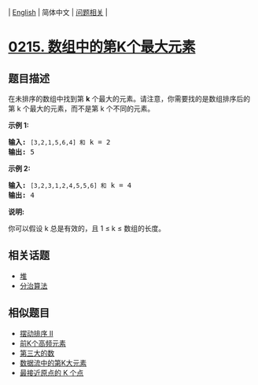 
| [English](README_EN.md) | 简体中文 | [问题相关](QUESTION.md) |
# [0215. 数组中的第K个最大元素](https://leetcode-cn.com/problems/kth-largest-element-in-an-array/)
## 题目描述
<p>在未排序的数组中找到第 <strong>k</strong> 个最大的元素。请注意，你需要找的是数组排序后的第 k 个最大的元素，而不是第 k 个不同的元素。</p>

<p><strong>示例 1:</strong></p>

<pre><strong>输入:</strong> <code>[3,2,1,5,6,4] 和</code> k = 2
<strong>输出:</strong> 5
</pre>

<p><strong>示例&nbsp;2:</strong></p>

<pre><strong>输入:</strong> <code>[3,2,3,1,2,4,5,5,6] 和</code> k = 4
<strong>输出:</strong> 4</pre>

<p><strong>说明: </strong></p>

<p>你可以假设 k 总是有效的，且 1 &le; k &le; 数组的长度。</p>

## 相关话题
- [堆](https://leetcode-cn.com/tag/heap)
- [分治算法](https://leetcode-cn.com/tag/divide-and-conquer)
## 相似题目
- [摆动排序 II](../0324/README.md)
- [前K个高频元素](../0347/README.md)
- [第三大的数](../0414/README.md)
- [数据流中的第K大元素](../0703/README.md)
- [最接近原点的 K 个点](../0973/README.md)
